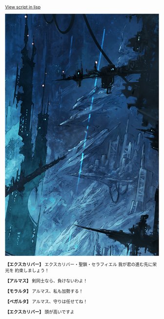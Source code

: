 [View script in lisp](../scripts/101303051.txt)

![underground_world_1.png](../images/backgrounds/underground_world_1.png)

**【エクスカリバー】**
エクスカリバー・聖鎖・セラフィエル
我が君の進む先に栄光を
約束しましょう！

**【アルマス】**
剣同士なら、負けないわよ！

**【モラルタ】**
アルマス、私も加勢する！

**【ベガルタ】**
アルマス、守りは任せてね！

**【エクスカリバー】**
頭が高いですよ